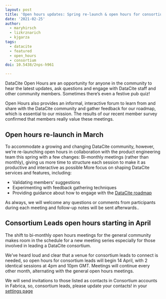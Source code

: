```yaml
---
layout: post
title: 'Open hours updates: Spring re-launch & open hours for consortium leads'
date: '2021-02-25'
author:
  - maryhirsch
  - lizkrznarich
  - kjgarza
tags: 
  - datacite
  - featured
  - open_hours
  - consortium
doi: 10.5438/2nps-h961

---
```



DataCite Open Hours are an opportunity for anyone in the community to hear the latest updates, ask questions and engage with DataCite staff and other community members. Sometimes there’s even a festive pub quiz!

Open Hours also provides an informal, interactive forum to learn from and share with the DataCite community and gather feedback for our roadmap, which is essential to our mission. The results of our recent member survey confirmed that members really value these meetings.

## Open hours re-launch in March

To accommodate a growing and changing DataCite community, however, we’re re-launching open hours in collaboration with the product engineering team this spring with a few changes:
Bi-monthly meetings (rather than monthly), giving us more time to structure each session to make it as productive and interactive as possible
More focus on shaping DataCite services and features, including:

- Validating members’ suggestions
- Experimenting with feedback gathering techniques
- Providing guidance about how to engage with the [DataCite roadmap](https://datacite.org/roadmap) 

As always, we will welcome any questions or comments from participants during each meeting and follow-up notes will be sent afterwards..

## Consortium Leads open hours starting in April

The shift to bi-monthly open hours meetings for the general community makes room in the schedule for a new meeting series especially for those involved in leading a DataCite consortium. 

We’ve heard loud and clear that a venue for consortium leads to connect is needed, so open hours for consortium leads will begin 14 April, with 2 identical sessions at 4pm and 10pm GMT. Meetings will continue every other month, alternating with the general open hours meetings.

We will send invitations to those listed as contacts in Consortium accounts in Fabrica, so, consortium leads, please update your contacts! in your [settings page](https://support.datacite.org/docs/consortium-dashboard#settings)


